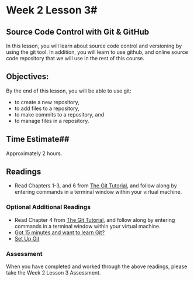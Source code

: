 # Week 2 Lesson 3#
## Source Code Control with Git & GitHub ##

In this lesson, you will learn about source code control and versioning by using the git tool. In addition, you will learn to use github, and online source code repository that we will use in the rest of this course.

## Objectives: ##

By the end of this lesson, you will be able to use git:

- to create a new repository,
- to add files to a repository,
- to make commits to a repository, and
- to manage files in a repository.


## Time Estimate##
Approximately 2 hours.

## Readings ##

- Read Chapters 1-3, and 6 from [The Git Tutorial](http://git-scm.com/book/en/v1/Getting-Started), and follow along by entering commands in a terminal window within your virtual machine.

### Optional Additional Readings ###

- Read Chapter 4 from [The Git Tutorial](http://git-scm.com/book/en/v1/Getting-Started), and follow along by entering commands in a terminal window within your virtual machine.
- [Got 15 minutes and want to learn Git?](https://try.github.io/levels/1/challenges/1)
- [Set Up Git](https://help.github.com/articles/set-up-git/)


### Assessment ###

When you have completed and worked through the above readings, please take the Week 2 Lesson 3 Assessment.
